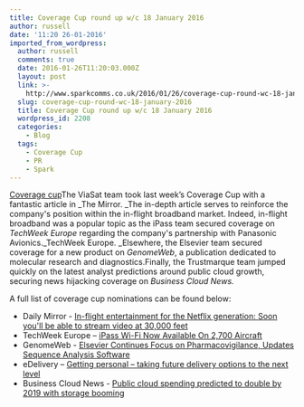```yaml
---
title: Coverage Cup round up w/c 18 January 2016
author: russell
date: '11:20 26-01-2016'
imported_from_wordpress:
  author: russell
  comments: true
  date: 2016-01-26T11:20:03.000Z
  layout: post
  link: >-
    http://www.sparkcomms.co.uk/2016/01/26/coverage-cup-round-wc-18-january-2016/
  slug: coverage-cup-round-wc-18-january-2016
  title: Coverage Cup round up w/c 18 January 2016
  wordpress_id: 2208
  categories:
    - Blog
  tags:
    - Coverage Cup
    - PR
    - Spark
---
```


[Coverage cup](Coverage-cup-167x300.jpg)The ViaSat team took last week’s Coverage Cup with a fantastic article in _The Mirror. _The in-depth article serves to reinforce the company's position within the in-flight broadband market. Indeed, in-flight broadband was a popular topic as the iPass team secured coverage on _TechWeek Europe_ regarding the company's partnership with Panasonic Avionics._TechWeek Europe. _Elsewhere, the Elsevier team secured coverage for a new product on _GenomeWeb_, a publication dedicated to molecular research and diagnostics.Finally, the Trustmarque team jumped quickly on the latest analyst predictions around public cloud growth, securing news hijacking coverage on _Business Cloud News._

A full list of coverage cup nominations can be found below:

  * Daily Mirror - [In-flight entertainment for the Netflix generation: Soon you'll be able to stream video at 30,000 feet](http://www.mirror.co.uk/news/technology-science/technology/flight-entertainment-netflix-generation-soon-7222957)
  * TechWeek Europe – [iPass Wi-Fi Now Available On 2,700 Aircraft](http://www.techweekeurope.co.uk/networks/voip/ipass-wifi-networks-planes-air-travel-184416)
  * GenomeWeb - [Elsevier Continues Focus on Pharmacovigilance, Updates Sequence Analysis Software](https://www.genomeweb.com/informatics/elsevier-continues-focus-pharmacovigilance-updates-sequence-analysis-software)
  * eDelivery – [Getting personal – taking future delivery options to the next level](http://edelivery.net/2016/01/getting-personal-taking-future-delivery-options-to-the-next-level/)
  * Business Cloud News - [Public cloud spending predicted to double by 2019 with storage booming](http://www.businesscloudnews.com/2016/01/22/public-cloud-spending-predicted-to-double-by-2019-with-storage-booming/)
